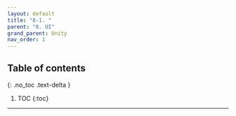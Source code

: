 ```yaml
---
layout: default
title: "8-1. "
parent: "8. UI"
grand_parent: Unity
nav_order: 1
---
```


## Table of contents
{: .no_toc .text-delta }

1. TOC
{:toc}

---